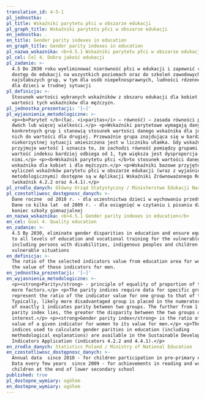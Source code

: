 ```yaml
---
translation_id: 4-5-1
pl_jednostka: .
pl_title: Wskaźniki parytetu płci w obszarze edukacji
pl_graph_title: Wskaźniki parytetu płci w obszarze edukacji
en_jednostka: .
en_title: Gender parity indexes in education
en_graph_title: Gender parity indexes in education
pl_nazwa_wskaznika: <b>4.5.1 Wskaźniki parytetu płci w obszarze edukacji</b>
pl_cel: Cel 4. Dobra jakość edukacji
pl_zadanie: >-
  4.5 Do 2030 roku wyeliminować nierówność płci w edukacji i zapewnić równy
  dostęp do edukacji na wszystkich poziomach oraz do szkoleń zawodowych dla
  najsłabszych grup, w tym dla osób niepełnosprawnych, ludności rdzennej oraz
  dla dzieci w trudnej sytuacji
pl_definicja: >-
  Stosunek wartości wybranych wskaźników z obszaru edukacji dla kobiet do
  wartości tych wskaźników dla męźczyzn.
pl_jednostka_prezentacji: '[–]'
pl_wyjasnienia_metodologiczne: >-
  <p><b>Parytet </b>(łac. <i>paritas</i> – równość) – zasada równości proporcji
  dwóch lub więcej wielkości.</p> <p>Wskaźniki parytetowe wymagają danych dla
  konkretnych grup i stanowią stosunek wartości danego wskaźnika dla jednej z
  nich do wartości dla drugiej. Przeważnie grupa znajdująca się w bardziej
  niekorzystnej sytuacji umieszczona jest w liczniku ułamka. Gdy wskaźnik
  przyjmuje wartość 1 oznacza to, że zachodzi równość pomiędzy grupami. Im
  wartość indeksu bardziej odbiega od 1, tym większa jest dysproporcja pomiędzy
  nimi.</p> <p><b>Wskaźnik parytetu płci </b>to stosunek wartości danego
  wskaźnika dla kobiet i dla męźczyzn.</p> <p>Wskaźniki bazowe przyjęte do
  wyliczeń wskaźnków parytetu płci w obszarze edukacji (wraz z wyjaśnieniami
  metodologicznymi) dostępne są w Aplikacji Wskaźniki Zrównoważonego Rozwoju
  (wskaźnik 4.2.2 oraz 4.4.1).</p>
pl_zrodlo_danych: Główny Urząd Statystyczny / Ministerstwo Edukacji Narodowej
pl_czestotliwosc_dostępnosc_danych: >-
  Dane roczne  od 2010 r. - dla uczestnictwa dzieci w wychowaniu przedszkolnym.
  Dane co kilka lat  od 2009 r. - dla osiągnięć w czytaniu i pisaniu dzieci pod
  koniec szkoły gimnazjalnej
en_nazwa_wskaznika: <b>4.5.1 Gender parity indexes in education</b>
en_cel: Goal 4. Quality education
en_zadanie: >-
  4.5 By 2030, eliminate gender disparities in education and ensure equal access
  to all levels of education and vocational training for the vulnerable,
  including persons with disabilities, indigenous peoples and children in
  vulnerable situations
en_definicja: >-
  The ratio of the selected indicators value from education area for women to
  the value of these indicators for men.
en_jednostka_prezentacji: '[–]'
en_wyjasnienia_metodologiczne: >-
  <p><strong>Parity</strong> - principle of equality of proportion of two or
  more factors.</p> <p>The parity indices require data for specific groups and
  represent the ratio of the indicator value for one group to that of the other.
  Typically, likely more disadvantaged group is placed in the numerator. A value
  of exactly 1 indicates parity between two groups. The further from 1 the
  parity index lies, the greater the disparity between the two groups of
  interest.</p> <p><strong>Gender parity index</strong> is the ratio of the
  value of a given indicator for women to its value for men.</p> <p>The base
  indices used to calculate gender parities in education (including
  methodological explanations) are available in the Sustainable Development
  Indicators Application (indicators 4.2.2 and 4.4.1).</p>
en_zrodlo_danych: Statistics Poland / Ministry of National Education
en_czestotliwosc_dostępnosc_danych: >-
  Annual data  since 2010 - for children participation in pre-primary education.
  Data every few years  since 2009 - for achievements in reading and writing
  children at the end of lower secondary school
published: true
pl_dostepne_wymiary: ogółem
en_dostepne_wymiary: ogółem
---
```

